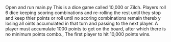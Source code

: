 Open and run main.py
This is a dice game called 10,000 or Zilch. Players roll 6 dice keeping scoring combinations and re-rolling the rest until they stop and keep thier points or roll until no scoring combinations remain thereb y losing all oints accumulated in that turn and passing to the next player. A player must accumulate 1000 points to get on the board, after which there is no minimum points combo., The first player to hit 10,000 points wins.
